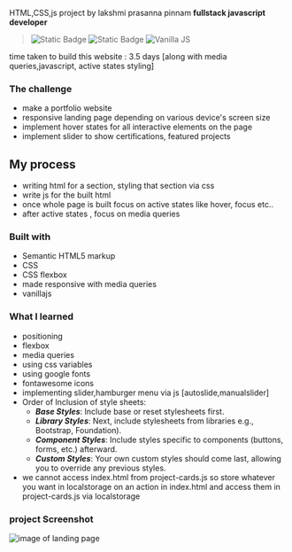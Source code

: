 HTML,CSS,js project by lakshmi prasanna pinnam **fullstack javascript developer**

> ![Static Badge](https://img.shields.io/badge/html-blue) ![Static Badge](https://img.shields.io/badge/css%20-%20green) ![Vanilla JS](https://img.shields.io/badge/Vanilla_JS-JavaScript-f7df1e)

time taken to build this website : 3.5 days [along with media queries,javascript, active states styling]

### The challenge

- make a portfolio website
- responsive landing page depending on various device's screen size
- implement hover states for all interactive elements on the page
- implement slider to show certifications, featured projects

## My process

- writing html for a section, styling that section via css
- write js for the built html
- once whole page is built focus on active states like hover, focus etc..
- after active states , focus on media queries

### Built with

- Semantic HTML5 markup
- CSS
- CSS flexbox
- made responsive with media queries
- vanillajs

### What I learned

- positioning
- flexbox
- media queries
- using css variables
- using google fonts
- fontawesome icons
- implementing slider,hamburger menu via js [autoslide,manualslider]
- Order of Inclusion of style sheets:
   - **_Base Styles_**: Include base or reset stylesheets first.
   - **_Library Styles_**: Next, include stylesheets from libraries e.g., Bootstrap, Foundation).
   - **_Component Styles_**: Include styles specific to components (buttons, forms, etc.) afterward.
   - **_Custom Styles_**: Your own custom styles should come last, allowing you to override any previous styles.
- we cannot access index.html from project-cards.js so store whatever you want in localstorage on an action in index.html and access them in project-cards.js via localstorage

### project Screenshot

![image of landing page](./assets/images/myprofile.png)

